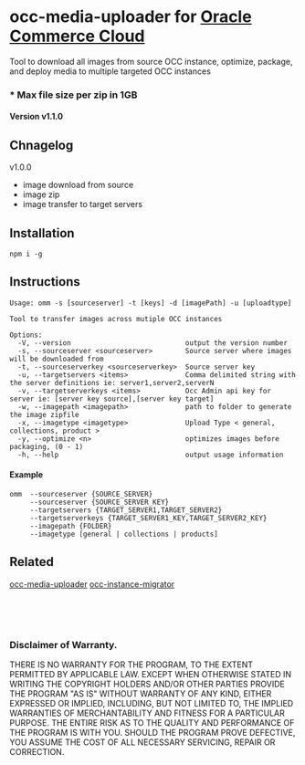 # occ-media-uploader for [Oracle Commerce Cloud](https://cloud.oracle.com/en_US/commerce-cloud "Oracle Commerce Cloud")
Tool to download all images from source OCC instance, optimize, package, and deploy media to multiple targeted OCC instances

### * Max file size per zip in 1GB   


#### Version v1.1.0   

## Chnagelog   
v1.0.0
- image download from source
- image zip 
- image transfer to target servers

## Installation
```$xslt
npm i -g
```

## Instructions   

```
Usage: omm -s [sourceserver] -t [keys] -d [imagePath] -u [uploadtype]

Tool to transfer images across mutiple OCC instances

Options:
  -V, --version                            output the version number
  -s, --sourceserver <sourceserver>        Source server where images will be downloaded from
  -t, --sourceserverkey <sourceserverkey>  Source server key
  -u, --targetservers <items>              Comma delimited string with the server definitions ie: server1,server2,serverN
  -v, --targetserverkeys <items>           Occ Admin api key for server ie: [server key source],[server key target]
  -w, --imagepath <imagepath>              path to folder to generate the image zipfile
  -x, --imagetype <imagetype>              Upload Type < general, collections, product >
  -y, --optimize <n>                       optimizes images before packaging, (0 - 1)
  -h, --help                               output usage information  
```

#### Example

```$xslt
omm  --sourceserver {SOURCE_SERVER} 
     --sourceserver {SOURCE_SERVER_KEY} 
     --targetservers {TARGET_SERVER1,TARGET_SERVER2}
     --targetserverkeys {TARGET_SERVER1_KEY,TARGET_SERVER2_KEY}  
     --imagepath {FOLDER} 
     --imagetype [general | collections | products]
```
## Related   
 [occ-media-uploader](https://github.com/leedium/occ-media-uploader "occ-media-uploader")
 [occ-instance-migrator](https://github.com/leedium/occ-instance-migrator "occ-instance-migrator")


<br/><br/><br/>
### Disclaimer of Warranty.

  THERE IS NO WARRANTY FOR THE PROGRAM, TO THE EXTENT PERMITTED BY
APPLICABLE LAW.  EXCEPT WHEN OTHERWISE STATED IN WRITING THE COPYRIGHT
HOLDERS AND/OR OTHER PARTIES PROVIDE THE PROGRAM "AS IS" WITHOUT WARRANTY
OF ANY KIND, EITHER EXPRESSED OR IMPLIED, INCLUDING, BUT NOT LIMITED TO,
THE IMPLIED WARRANTIES OF MERCHANTABILITY AND FITNESS FOR A PARTICULAR
PURPOSE.  THE ENTIRE RISK AS TO THE QUALITY AND PERFORMANCE OF THE PROGRAM
IS WITH YOU.  SHOULD THE PROGRAM PROVE DEFECTIVE, YOU ASSUME THE COST OF
ALL NECESSARY SERVICING, REPAIR OR CORRECTION.
